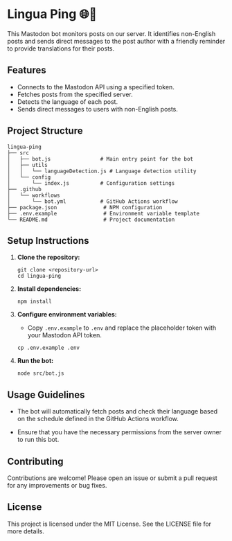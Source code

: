 # Lingua Ping 🌐🔔

This Mastodon bot monitors posts on our server. It identifies non-English posts and sends direct messages to the post author with a friendly reminder to provide translations for their posts.

## Features

- Connects to the Mastodon API using a specified token.
- Fetches posts from the specified server.
- Detects the language of each post.
- Sends direct messages to users with non-English posts.

## Project Structure

```
lingua-ping
├── src
│   ├── bot.js                # Main entry point for the bot
│   ├── utils
│   │   └── languageDetection.js # Language detection utility
│   └── config
│       └── index.js          # Configuration settings
├── .github
│   └── workflows
│       └── bot.yml           # GitHub Actions workflow
├── package.json               # NPM configuration
├── .env.example               # Environment variable template
└── README.md                  # Project documentation
```

## Setup Instructions

1. **Clone the repository:**
   ```
   git clone <repository-url>
   cd lingua-ping
   ```

2. **Install dependencies:**
   ```
   npm install
   ```

3. **Configure environment variables:**
   - Copy `.env.example` to `.env` and replace the placeholder token with your Mastodon API token.
   ```
   cp .env.example .env
   ```

4. **Run the bot:**
   ```
   node src/bot.js
   ```

## Usage Guidelines

- The bot will automatically fetch posts and check their language based on the schedule defined in the GitHub Actions workflow.

- Ensure that you have the necessary permissions from the server owner to run this bot.

## Contributing

Contributions are welcome! Please open an issue or submit a pull request for any improvements or bug fixes.

## License

This project is licensed under the MIT License. See the LICENSE file for more details.